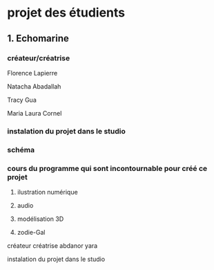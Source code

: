 # projet des étudients 

## 1. Echomarine

### créateur/créatrise

Florence Lapierre 

Natacha Abadallah

Tracy Gua

Maria Laura Cornel

### instalation du projet dans le studio



### schéma

### cours du programme qui sont incontournable pour créé ce projet
1. ilustration numérique 
2. audio
3. modélisation 3D

2. zodie-Gal


créateur créatrise 
abdanor yara

instalation du projet dans le studio
